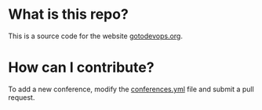 # What is this repo?

This is a source code for the website [gotodevops.org](http://www.gotodevops.org).

# How can I contribute?

To add a new conference, modify the [conferences.yml](https://github.com/finspin/gotodevops.org/blob/master/_data/conferences.yml) file and submit a pull request.